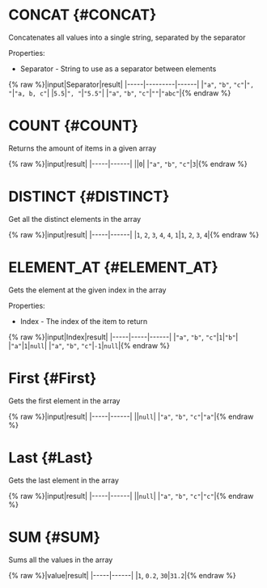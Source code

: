 # CONCAT {#CONCAT}

Concatenates all values into a single string, separated by the separator

Properties:

 * Separator - String to use as a separator between elements

{% raw %}|input|Separator|result|
|-----|---------|------|
|```"a"```, ```"b"```, ```"c"```|```", "```|```"a, b, c"```|
|```5.5```|```", "```|```"5.5"```|
|```"a"```, ```"b"```, ```"c"```|```""```|```"abc"```|{% endraw %}


# COUNT {#COUNT}

Returns the amount of items in a given array

{% raw %}|input|result|
|-----|------|
||```0```|
|```"a"```, ```"b"```, ```"c"```|```3```|{% endraw %}


# DISTINCT {#DISTINCT}

Get all the distinct elements in the array

{% raw %}|input|result|
|-----|------|
|```1```, ```2```, ```3```, ```4```, ```4```, ```1```|```1```, ```2```, ```3```, ```4```|{% endraw %}


# ELEMENT_AT {#ELEMENT_AT}

Gets the element at the given index in the array

Properties:

 * Index - The index of the item to return

{% raw %}|input|Index|result|
|-----|-----|------|
|```"a"```, ```"b"```, ```"c"```|```1```|```"b"```|
|```"a"```|```1```|```null```|
|```"a"```, ```"b"```, ```"c"```|```-1```|```null```|{% endraw %}


# First {#First}

Gets the first element in the array

{% raw %}|input|result|
|-----|------|
||```null```|
|```"a"```, ```"b"```, ```"c"```|```"a"```|{% endraw %}


# Last {#Last}

Gets the last element in the array

{% raw %}|input|result|
|-----|------|
||```null```|
|```"a"```, ```"b"```, ```"c"```|```"c"```|{% endraw %}


# SUM {#SUM}

Sums all the values in the array

{% raw %}|value|result|
|-----|------|
|```1```, ```0.2```, ```30```|```31.2```|{% endraw %}
